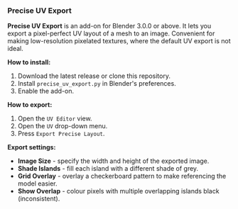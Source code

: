 ### Precise UV Export

**Precise UV Export** is an add-on for Blender 3.0.0 or above. It lets you export a pixel-perfect UV layout of a mesh to an image. Convenient for making low-resolution pixelated textures, where the default UV export is not ideal.

**How to install:**

1. Download the latest release or clone this repository.
2. Install `precise_uv_export.py` in Blender's preferences.
3. Enable the add-on.

**How to export:**

1. Open the `UV Editor` view.
2. Open the `UV` drop-down menu.
3. Press `Export Precise Layout`.

**Export settings:**

* **Image Size** - specify the width and height of the exported image.
* **Shade Islands** - fill each island with a different shade of grey.
* **Grid Overlay** - overlay a checkerboard pattern to make referencing the model easier.
* **Show Overlap** - colour pixels with multiple overlapping islands black (inconsistent).
